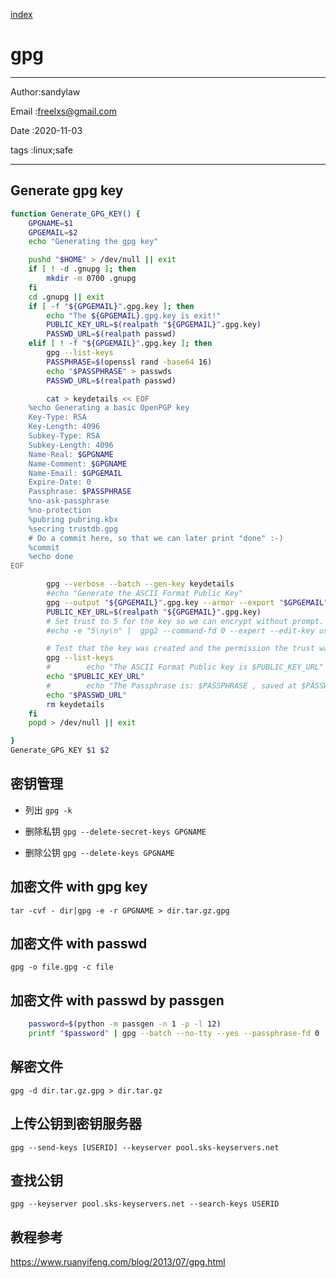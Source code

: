 
[index](./index.md)

# gpg 

---

Author:sandylaw 

Email :freelxs@gmail.com

Date  :2020-11-03

tags  :linux;safe 

---

## Generate gpg key

```bash
function Generate_GPG_KEY() {
    GPGNAME=$1
    GPGEMAIL=$2
    echo "Generating the gpg key"

    pushd "$HOME" > /dev/null || exit
    if [ ! -d .gnupg ]; then
        mkdir -m 0700 .gnupg
    fi
    cd .gnupg || exit
    if [ -f "${GPGEMAIL}".gpg.key ]; then
        echo "The ${GPGEMAIL}.gpg.key is exit!"
        PUBLIC_KEY_URL=$(realpath "${GPGEMAIL}".gpg.key)
        PASSWD_URL=$(realpath passwd)
    elif [ ! -f "${GPGEMAIL}".gpg.key ]; then
        gpg --list-keys
        PASSPHRASE=$(openssl rand -base64 16)
        echo "$PASSPHRASE" > passwds
        PASSWD_URL=$(realpath passwd)

        cat > keydetails << EOF
    %echo Generating a basic OpenPGP key
    Key-Type: RSA
    Key-Length: 4096
    Subkey-Type: RSA
    Subkey-Length: 4096
    Name-Real: $GPGNAME
    Name-Comment: $GPGNAME
    Name-Email: $GPGEMAIL
    Expire-Date: 0
    Passphrase: $PASSPHRASE
    %no-ask-passphrase
    %no-protection
    %pubring pubring.kbx
    %secring trustdb.gpg
    # Do a commit here, so that we can later print "done" :-)
    %commit
    %echo done
EOF

        gpg --verbose --batch --gen-key keydetails
        #echo "Generate the ASCII Format Public Key"
        gpg --output "${GPGEMAIL}".gpg.key --armor --export "$GPGEMAIL"
        PUBLIC_KEY_URL=$(realpath "${GPGEMAIL}".gpg.key)
        # Set trust to 5 for the key so we can encrypt without prompt.
        #echo -e "5\ny\n" |  gpg2 --command-fd 0 --expert --edit-key user@1.com trust;

        # Test that the key was created and the permission the trust was set.
        gpg --list-keys
        #        echo "The ASCII Format Public key is $PUBLIC_KEY_URL"
        echo "$PUBLIC_KEY_URL"
        #        echo "The Passphrase is: $PASSPHRASE , saved at $PASSWD_URL"
        echo "$PASSWD_URL"
        rm keydetails
    fi
    popd > /dev/null || exit

}
Generate_GPG_KEY $1 $2
```

## 密钥管理

- 列出 `gpg -k`

- 删除私钥 `gpg --delete-secret-keys GPGNAME`

- 删除公钥 `gpg --delete-keys GPGNAME`

## 加密文件 with gpg key

`tar -cvf - dir|gpg -e -r GPGNAME > dir.tar.gz.gpg `

## 加密文件 with passwd

`gpg -o file.gpg -c file`

## 加密文件 with passwd by passgen

```bash
    password=$(python -m passgen -n 1 -p -l 12)
    printf "$password" | gpg --batch --no-tty --yes --passphrase-fd 0 -o "${file}".gpg -c "${file}"
```
## 解密文件

`gpg -d dir.tar.gz.gpg > dir.tar.gz`

## 上传公钥到密钥服务器

`gpg --send-keys [USERID] --keyserver pool.sks-keyservers.net`

## 查找公钥

`gpg --keyserver pool.sks-keyservers.net --search-keys USERID`


## 教程参考

https://www.ruanyifeng.com/blog/2013/07/gpg.html
